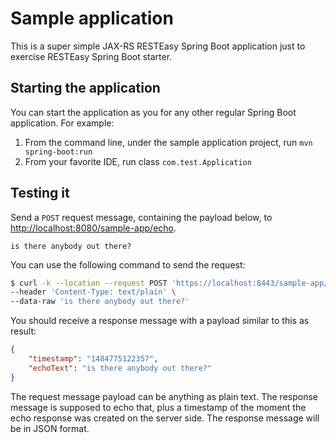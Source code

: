 # Sample application

This is a super simple JAX-RS RESTEasy Spring Boot application just to exercise RESTEasy Spring Boot starter.<br>

## Starting the application

You can start the application as you for any other regular Spring Boot application. For example:

1. From the command line, under the sample application project, run `mvn spring-boot:run`
1. From your favorite IDE, run class `com.test.Application`

## Testing it

Send a `POST` request message, containing the payload below, to [http://localhost:8080/sample-app/echo](http://localhost:8080/sample-app/echo).

```
is there anybody out there?
```

You can use the following command to send the request:

```bash
$ curl -k --location --request POST 'https://localhost:8443/sample-app/echo' \
--header 'Content-Type: text/plain' \
--data-raw 'is there anybody out there?'
```

You should receive a response message with a payload similar to this as result:

``` json
{
    "timestamp": "1484775122357",
    "echoText": "is there anybody out there?"
}
```

The request message payload can be anything as plain text.
The response message is supposed to echo that, plus a timestamp of the moment the echo response was created on the server side. The response message will be in JSON format.
